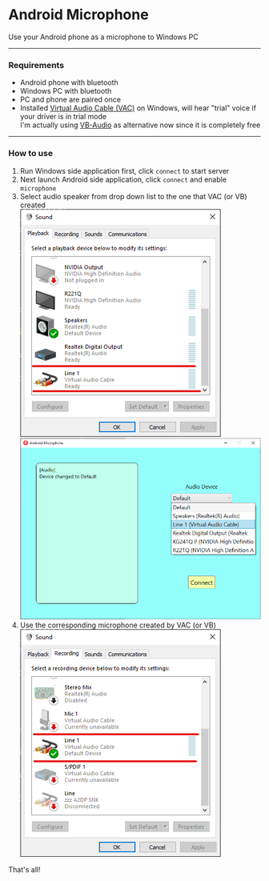 # Android Microphone

Use your Android phone as a microphone to Windows PC

------

### Requirements  
* Android phone with bluetooth  
* Windows PC with bluetooth  
* PC and phone are paired once  
* Installed [Virtual Audio Cable (VAC)](https://vac.muzychenko.net/en/) on Windows, will hear "trial" voice if your driver is in trial mode  
  I'm actually using [VB-Audio](https://vb-audio.com/Cable/) as alternative now since it is completely free  

------

### How to use  

1. Run Windows side application first, click `connect` to start server  
2. Next launch Android side application, click `connect` and enable `microphone`  
3. Select audio speaker from drop down list to the one that VAC (or VB) created  
   ![sound config 1](Assets/sound_config1.png)  
   ![sound config 1](Assets/sound_config3.png)  
4. Use the corresponding microphone created by VAC (or VB)  
   ![sound config 1](Assets/sound_config2.png)  

That's all!